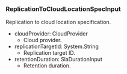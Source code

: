 ### ReplicationToCloudLocationSpecInput
Replication to cloud location specification.

- cloudProvider: CloudProvider
  - Cloud provider.
- replicationTargetId: System.String
  - Replication target ID.
- retentionDuration: SlaDurationInput
  - Retention duration.
